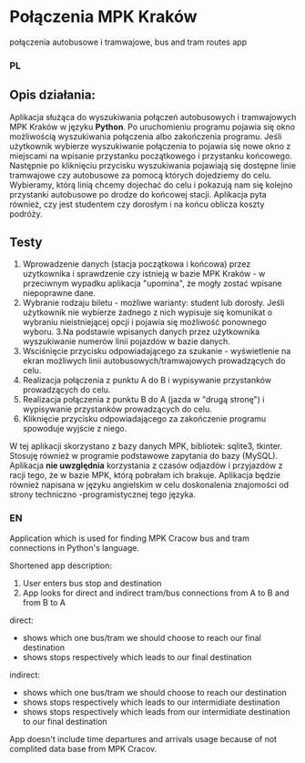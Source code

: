 # Połączenia MPK Kraków
połączenia autobusowe i tramwajowe, bus and tram routes app

### PL


## **Opis działania:**


Aplikacja służąca do wyszukiwania połączeń autobusowych i tramwajowych MPK Kraków w języku __Python__.
Po uruchomieniu programu pojawia się okno  możliwością wyszukiwania połączenia albo zakończenia programu. Jeśli użytkownik wybierze wyszukiwanie połączenia to pojawia się nowe okno z miejscami na wpisanie przystanku początkowego i przystanku końcowego. Następnie po kliknięciu przycisku wyszukiwania pojawiają się dostępne linie tramwajowe czy autobusowe za pomocą których dojedziemy do celu.
Wybieramy, którą linią chcemy dojechać do celu i pokazują nam się kolejno przystanki autobusowe po drodze do końcowej stacji.
Aplikacja pyta również, czy jest studentem czy dorosłym i na końcu oblicza koszty podróży. 

## **Testy**

1. Wprowadzenie danych (stacja początkowa i końcowa) przez uzytkownika i sprawdzenie czy istnieją w bazie MPK Kraków - w przeciwnym wypadku aplikacja "upomina", że mogły zostać wpisane niepoprawne dane.
2. Wybranie rodzaju biletu - możliwe warianty: student lub dorosły. Jeśli użytkownik nie wybierze żadnego z nich wypisuje się komunikat o wybraniu nieistniejącej opcji i pojawia się możliwość ponownego wyboru.
3.Na podstawie wpisanych danych przez użytkownika wyszukiwanie numerów linii pojazdów w bazie danych.
4. Wsciśnięcie przycisku odpowiadającego za szukanie - wyświetlenie na ekran możliwych linii autobusowych/tramwajowych prowadzących do celu. 
5. Realizacja połączenia z punktu A do B i wypisywanie przystanków prowadzących do celu.
6. Realizacja połączenia  z punktu B do A (jazda w "drugą stronę") i wypisywanie przystanków prowadzących do celu.
7. Kliknięcie przycisku odpowiadającego za zakończenie programu spowoduje wyjście z niego.


W tej aplikacji skorzystano z bazy danych MPK, bibliotek: sqlite3, tkinter. Stosuję również w programie podstawowe zapytania do bazy (MySQL).
Aplikacja __nie uwzględnia__ korzystania z czasów odjazdów i przyjazdów z racji tego, że w bazie MPK, którą pobrałam ich brakuje.
Aplikacja będzie również napisana w języku angielskim w celu doskonalenia znajomości od strony techniczno -programistycznej tego języka.


### EN


Application which is used for finding MPK Cracow bus and tram connections in Python's language.

Shortened app description:
1. User enters bus stop and destination
2. App looks for direct and indirect tram/bus connections from A to B and from B to A 

direct:
- shows which one bus/tram we should choose to reach our final destination
- shows stops respectively which leads to our final destination

indirect:
- shows which one bus/tram we should choose to reach our destination
- shows stops respectively which leads to our intermidiate destination
- shows stops respectively which leads from our intermidiate destination to our final destination

App doesn't include time departures and arrivals usage because of not complited data base from MPK Cracov.
